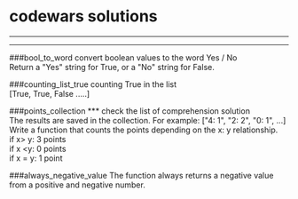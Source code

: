 # codewars solutions
________
________
###bool_to_word
convert boolean values to the word Yes / No <br>
Return a "Yes" string for True, or a "No" string for False.

###counting_list_true
counting True in the list <br>
[True, True, False .....]

###points_collection 
*** check the list of comprehension solution <br>
The results are saved in the collection.
For example: ["4: 1", "2: 2", "0: 1", ...] <br>
Write a function that counts the points depending on the x: y relationship. <br>
if x> y: 3 points <br>
if x <y: 0 points <br>
if x = y: 1 point

###always_negative_value
The function always returns a negative value from a positive and negative number.

